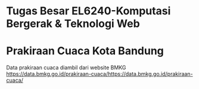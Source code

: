 # Tugas Besar EL6240-Komputasi Bergerak & Teknologi Web
# Prakiraan Cuaca Kota Bandung
Data prakiraan cuaca diambil dari website BMKG
https://data.bmkg.go.id/prakiraan-cuaca/https://data.bmkg.go.id/prakiraan-cuaca/
